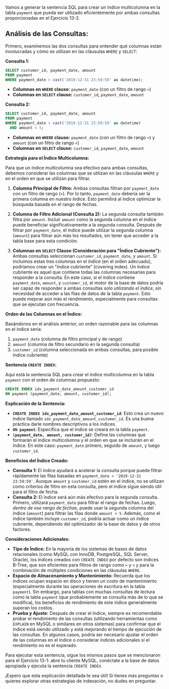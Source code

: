 Vamos a generar la sentencia SQL para crear un índice multicolumna en la tabla `payment` que pueda ser utilizado eficientemente por ambas consultas proporcionadas en el Ejercicio 13-2.

## **Análisis de las Consultas:**

Primero, examinemos las dos consultas para entender qué columnas están involucradas y cómo se utilizan en las cláusulas `WHERE` y `SELECT`:

**Consulta 1:**

```sql
SELECT customer_id, payment_date, amount
FROM payment
WHERE payment_date > cast('2019-12-31 23:59:59' as datetime);
```

*   **Columnas en `WHERE` clause:** `payment_date` (con un filtro de rango `>`)
*   **Columnas en `SELECT` clause:** `customer_id`, `payment_date`, `amount`

**Consulta 2:**

```sql
SELECT customer_id, payment_date, amount
FROM payment
WHERE payment_date > cast('2019-12-31 23:59:59' as datetime)
  AND amount < 5;
```

*   **Columnas en `WHERE` clause:** `payment_date` (con un filtro de rango `>`) y `amount` (con un filtro de rango `<`)
*   **Columnas en `SELECT` clause:** `customer_id`, `payment_date`, `amount`

**Estrategia para el Índice Multicolumna:**

Para que un índice multicolumna sea efectivo para ambas consultas, debemos considerar las columnas que se utilizan en las cláusulas `WHERE` y en el orden en que se utilizan para filtrar.

1.  **Columna Principal de Filtro:** Ambas consultas filtran por `payment_date` con un filtro de rango (`>`). Por lo tanto, `payment_date` debería ser la primera columna en nuestro índice. Esto permitirá al índice optimizar la búsqueda basada en el rango de fechas.

2.  **Columna de Filtro Adicional (Consulta 2):** La segunda consulta también filtra por `amount`. Incluir `amount` como la segunda columna en el índice puede beneficiar significativamente a la segunda consulta.  Después de filtrar por `payment_date`, el índice puede utilizar la segunda columna (`amount`) para filtrar aún más los resultados, sin tener que acceder a la tabla base para esta condición.

3.  **Columnas en `SELECT` Clause (Consideración para "Índice Cubriente"):** Ambas consultas seleccionan `customer_id`, `payment_date`, y `amount`. Si incluimos estas tres columnas en el índice (en el orden adecuado), podríamos crear un "índice cubriente" (covering index). Un índice cubriente es aquel que contiene todas las columnas necesarias para responder a la consulta. En este caso, si el índice contiene `payment_date`, `amount`, y `customer_id`, el motor de la base de datos podría ser capaz de responder a ambas consultas *solo utilizando el índice*, sin necesidad de acceder a las filas de datos de la tabla `payment`.  Esto puede mejorar aún más el rendimiento, especialmente para consultas que se ejecutan con frecuencia.

**Orden de las Columnas en el Índice:**

Basándonos en el análisis anterior, un orden razonable para las columnas en el índice sería:

1.  `payment_date` (columna de filtro principal y de rango)
2.  `amount` (columna de filtro secundario en la segunda consulta)
3.  `customer_id` (columna seleccionada en ambas consultas, para posible índice cubriente)

**Sentencia `CREATE INDEX`:**

Aquí está la sentencia SQL para crear el índice multicolumna en la tabla `payment` con el orden de columnas propuesto:

```sql
CREATE INDEX idx_payment_date_amount_customer_id
ON payment (payment_date, amount, customer_id);
```

**Explicación de la Sentencia:**

*   **`CREATE INDEX idx_payment_date_amount_customer_id`**:  Esto crea un nuevo índice llamado `idx_payment_date_amount_customer_id`.  Es una buena práctica darle nombres descriptivos a los índices.
*   **`ON payment`**:  Especifica que el índice se creará en la tabla `payment`.
*   **`(payment_date, amount, customer_id)`**:  Define las columnas que formarán el índice multicolumna y el orden en que se incluirán en el índice. En este caso: `payment_date` primero, seguido de `amount`, y luego `customer_id`.

**Beneficios del Índice Creado:**

*   **Consulta 1:** El índice ayudará a acelerar la consulta porque puede filtrar rápidamente las filas basadas en `payment_date > '2019-12-31 23:59:59'`.  Aunque `amount` y `customer_id` estén en el índice, no se utilizan como criterios de filtro en esta consulta, pero el índice sigue siendo útil para el filtro de fecha.
*   **Consulta 2:** El índice será aún más efectivo para la segunda consulta. Primero, utilizará `payment_date` para filtrar el rango de fechas. Luego, *dentro de ese rango de fechas*, puede usar la segunda columna del índice (`amount`) para filtrar las filas donde `amount < 5`.  Además, como el índice también incluye `customer_id`, podría actuar como un índice cubriente, dependiendo del optimizador de la base de datos y de otros factores.

**Consideraciones Adicionales:**

*   **Tipo de Índice:**  En la mayoría de los sistemas de bases de datos relacionales (como MySQL con InnoDB, PostgreSQL, SQL Server, Oracle), los índices creados con `CREATE INDEX` por defecto son índices B-Tree, que son eficientes para filtros de rango como `>` y `<` y para la combinación de múltiples condiciones en las cláusulas `WHERE`.
*   **Espacio de Almacenamiento y Mantenimiento:** Recuerda que los índices ocupan espacio en disco y tienen un costo de mantenimiento (especialmente durante las operaciones de escritura en la tabla `payment`). Sin embargo, para tablas con muchas consultas de lectura como la tabla `payment` (que probablemente se consulta más de lo que se modifica), los beneficios de rendimiento de este índice generalmente superan los costos.
*   **Prueba y Ajuste:**  Después de crear el índice, siempre es recomendable probar el rendimiento de las consultas (utilizando herramientas como `EXPLAIN` en MySQL o similares en otros sistemas) para confirmar que el índice está siendo utilizado y está mejorando el tiempo de ejecución de las consultas.  En algunos casos, podría ser necesario ajustar el orden de las columnas en el índice o considerar índices adicionales si el rendimiento no es el esperado.

Para ejecutar esta sentencia, sigue los mismos pasos que se mencionaron para el Ejercicio 13-1: abre tu cliente MySQL, conéctate a la base de datos apropiada y ejecuta la sentencia `CREATE INDEX`.

¡Espero que esta explicación detallada te sea útil! Si tienes más preguntas o quieres explorar otras estrategias de indexación, no dudes en preguntar.